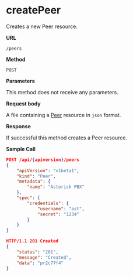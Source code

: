 # createPeer

Creates a new Peer resource.

**URL**

`/peers`

**Method**

`POST`

**Parameters**

This method does not receive any parameters.

**Request body**

A file containing a [Peer](/configuration/peers) resource in `json` format.

**Response**

If successful this method creates a Peer resource.

**Sample Call**

```json
POST /api/{apiversion}/peers
{
	"apiVersion": "v1beta1",
	"kind": "Peer",
	"metadata": {
		"name": "Asterisk PBX"
	},
	"spec": {
		"credentials": {
			"username": "ast",
			"secret": "1234"
		}
	}
}

HTTP/1.1 201 Created
{
	"status": "201",
	"message": "Created",
	"data": "pr2c77f4"
}
```
